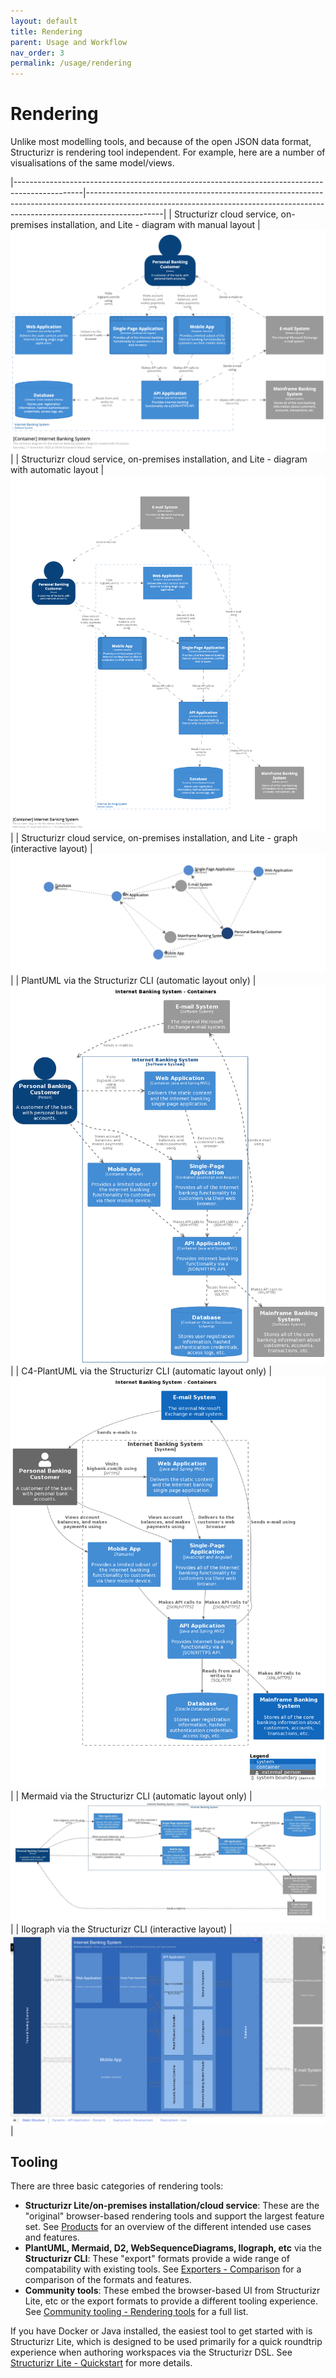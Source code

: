 ```yaml
---
layout: default
title: Rendering
parent: Usage and Workflow
nav_order: 3
permalink: /usage/rendering
---
```


# Rendering

Unlike most modelling tools, and because of the open JSON data format, Structurizr is rendering tool independent.
For example, here are a number of visualisations of the same model/views.

|-----------------------------------------------------------------------------------------------|-------------------------------------------------------------------------------------------------------------------------------------------------------------------------------|
| Structurizr cloud service, on-premises installation, and Lite - diagram with manual layout    | [![Structurizr - diagram with manual layout](images/structurizr-diagram-manual.png)](https://structurizr.com/share/36141/diagrams#Containers)                                 |
| Structurizr cloud service, on-premises installation, and Lite - diagram with automatic layout | [![Structurizr - diagram with automatic layout](images/structurizr-diagram-automatic.png)](https://structurizr.com/dsl?example=big-bank-plc&view=Containers&renderer=diagram) |
| Structurizr cloud service, on-premises installation, and Lite - graph (interactive layout)    | [![Structurizr - graph](images/structurizr-graph.png)](https://structurizr.com/dsl?example=big-bank-plc&view=Containers&renderer=graph)                                       |
| PlantUML via the Structurizr CLI (automatic layout only)                                      | [![PlantUML via the Structurizr CLI](images/plantuml.png)](https://structurizr.com/dsl?example=big-bank-plc&view=Containers&renderer=plantuml)                                |
| C4-PlantUML via the Structurizr CLI (automatic layout only)                                   | [![C4-PlantUML via the Structurizr CLI](images/c4plantuml.png)](https://structurizr.com/dsl?example=big-bank-plc&view=Containers&renderer=c4plantuml)                         |
| Mermaid via the Structurizr CLI (automatic layout only)                                       | [![Mermaid via the Structurizr CLI](images/mermaid.jpg)](https://structurizr.com/dsl?example=big-bank-plc&view=Containers&renderer=mermaid)                                   |
| Ilograph via the Structurizr CLI (interactive layout)                                         | [![Ilograph via the Structurizr CLI](images/ilograph.png)](https://structurizr.com/dsl?example=big-bank-plc&view=Containers&renderer=ilograph)                                |

## Tooling

There are three basic categories of rendering tools:

- __Structurizr Lite/on-premises installation/cloud service__: These are the "original" browser-based rendering tools and support the largest feature set. See [Products](/products) for an overview of the different intended use cases and features.
- __PlantUML, Mermaid, D2, WebSequenceDiagrams, Ilograph, etc__ via the __Structurizr CLI__: These "export" formats provide a wide range of compatability with existing tools. See [Exporters - Comparison](/export/comparison) for a comparison of the formats and features.
- __Community tools__: These embed the browser-based UI from Structurizr Lite, etc or the export formats to provide a different tooling experience. See [Community tooling - Rendering tools](/community#rendering-tools) for a full list.

If you have Docker or Java installed, the easiest tool to get started with is Structurizr Lite, which is designed to be
used primarily for a quick roundtrip experience when authoring workspaces via the Structurizr DSL.
See [Structurizr Lite - Quickstart](/lite/quickstart) for more details.
